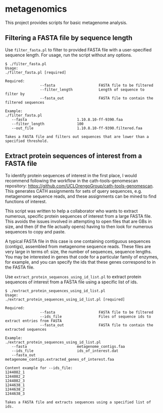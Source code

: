 # metagenomics

This project provides scripts for basic metagenome analysis.

Filtering a FASTA file by sequence length
-----------------------------------------
Use `filter_fasta.pl` to filter to provided FASTA file with a user-specified sequence length. For usage, run the script without any options.

```
$ ./filter_fasta.pl
Usage:
./filter_fasta.pl [required]

Required:
                --fasta                    FASTA file to be filtered
                --filter_length            Length of sequence to filter by
                --fasta_out                FASTA file to contain the filtered sequences

Example:
./filter_fasta.pl 
   --fasta                       1.10.8.10-ff-9390.faa 
   --filter_length               100 
   --out_file                    1.10.8.10-ff-9390.filtered.faa

Takes a FASTA file and filters out sequences that are lower than a specified threshold.
```

Extract protein sequences of interest from a FASTA file
-------------------------------------------------------
To identify protein sequences of interest in the first place, I would recommend following the workflow in the cath-tools-genomescan repository: https://github.com/UCLOrengoGroup/cath-tools-genomescan. This generates CATH assignments for sets of query sequences, e.g. metagenome sequence reads, and these assignments can be mined to find functions of interest.

This script was written to help a collaborator who wants to extract numerous, specific protein sequences of interest from a large FASTA file. This avoids the issues involved in attempting to open files that are GBs in size, and then (if the file actually opens) having to then look for numerous sequences to copy and paste.

A typical FASTA file in this case is one containing contiguous sequences (contigs), assembled from metagenome sequence reads. These files are very large in terms of: size, the number of sequences, sequence lengths. You may be interested in genes that code for a particular family of enzymes, for example, and you can specify the ids that these genes correspond to in the FASTA file.

Use `extract_protein_sequences_using_id_list.pl` to extract protein sequences of interest from a FASTA file using a specific list of ids.

```
$ ./extract_protein_sequences_using_id_list.pl
Usage:
./extract_protein_sequences_using_id_list.pl [required]

Required:
                --fasta                    FASTA file to be filtered
                --ids_file                 Files of sequence ids to extract entries from FASTA
                --fasta_out                FASTA file to contain the extracted sequences

Example:
./extract_protein_sequences_using_id_list.pl 
   --fasta                       metagenome_contigs.faa 
   --ids_file                    ids_of_interest.dat 
   --fasta_out                   metagenome_contigs.extracted_genes_of_interest.faa

Content example for --ids_file:
1244082_1
1244082_2
1244082_3
1244638_1
1244638_2
1244638_3

Takes a FASTA file and extracts sequences using a specified list of ids.
```


